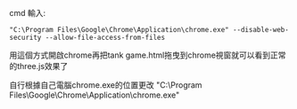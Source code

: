 cmd 輸入:

    "C:\Program Files\Google\Chrome\Application\chrome.exe" --disable-web-security --allow-file-access-from-files

用這個方式開啟chrome再把tank game.html拖曳到chrome視窗就可以看到正常的three.js效果了

自行根據自己電腦chrome.exe的位置更改 "C:\Program Files\Google\Chrome\Application\chrome.exe"